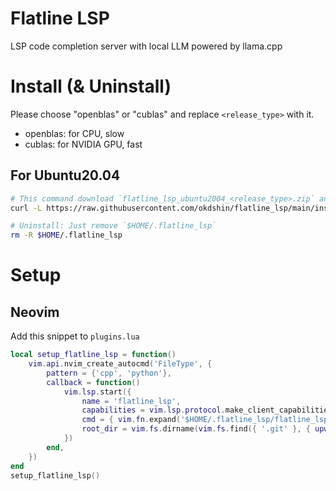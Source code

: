 # Flatline LSP

LSP code completion server with local LLM powered by llama.cpp

# Install (& Uninstall)

Please choose "openblas" or "cublas" and replace `<release_type>` with it.

- openblas: for CPU, slow
- cublas: for NVIDIA GPU, fast

## For Ubuntu20.04

```sh
# This command download `flatline_lsp_ubuntu2004_<release_type>.zip` and unzip it to `$HOME/.flatline_lsp`
curl -L https://raw.githubusercontent.com/okdshin/flatline_lsp/main/install.sh | bash -s <release_type>

# Uninstall: Just remove `$HOME/.flatline_lsp`
rm -R $HOME/.flatline_lsp
```

# Setup

## Neovim

Add this snippet to `plugins.lua`

```lua
local setup_flatline_lsp = function()
    vim.api.nvim_create_autocmd('FileType', {
        pattern = {'cpp', 'python'},
        callback = function()
            vim.lsp.start({
                name = 'flatline_lsp',
                capabilities = vim.lsp.protocol.make_client_capabilities(),
                cmd = { vim.fn.expand('$HOME/.flatline_lsp/flatline_lsp') },
                root_dir = vim.fs.dirname(vim.fs.find({ '.git' }, { upward = true })[1]),
            })
        end,
    })
end
setup_flatline_lsp()
```
